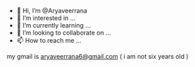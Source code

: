 - 👋 Hi, I’m @Aryaveerrana
- 👀 I’m interested in ...
- 🌱 I’m currently learning ...
- 💞️ I’m looking to collaborate on ...
- 📫 How to reach me ...

my gmail is aryaveerrana6@gmail.com ( i am not six years old )
<!---
Aryaveerrana/Aryaveerrana is a ✨ special ✨ repository because its `README.md` (this file) appears on your GitHub profile.
You can click the Preview link to take a look at your changes.
--->
